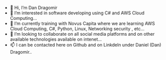 - 👋 Hi, I’m Dan Dragomir
- 👀 I’m interested in  software developing using C# and AWS Cloud Computing...
- 🌱 I’m currently training with Novus Capita where we are learning AWS Cloud Computing, C#, Python, Linux, Networking security , etc...
- 💞️ I’m looking to collaborate on all social media platforms and on other available technologies available on intenet...
- 📫 I can be contacted here on Github and on Linkdeln under Daniel (Dan) Dragomir..

<!---
DanDragomir73/DanDragomir73 is a ✨ special ✨ repository because its `README.md` (this file) appears on your GitHub profile.
You can click the Preview link to take a look at your changes.
--->
